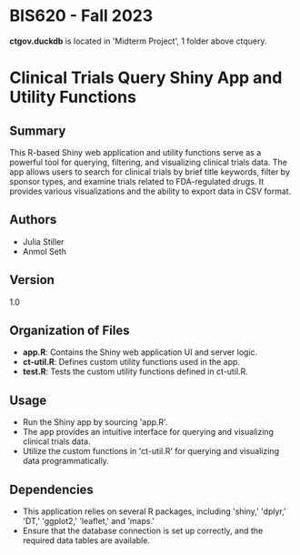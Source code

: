 # BIS620 - Fall 2023

**ctgov.duckdb** is located in 'Midterm Project', 1 folder above ctquery.

# Clinical Trials Query Shiny App and Utility Functions

## Summary

This R-based Shiny web application and utility functions serve as a powerful tool for querying, filtering, and visualizing clinical trials data. The app allows users to search for clinical trials by brief title keywords, filter by sponsor types, and examine trials related to FDA-regulated drugs. It provides various visualizations and the ability to export data in CSV format.

## Authors

- Julia Stiller
- Anmol Seth

## Version

1.0

## Organization of Files

- **app.R**: Contains the Shiny web application UI and server logic.
- **ct-util.R**: Defines custom utility functions used in the app.
- **test.R**: Tests the custom utility functions defined in ct-util.R.

## Usage

- Run the Shiny app by sourcing 'app.R'.
- The app provides an intuitive interface for querying and visualizing clinical trials data.
- Utilize the custom functions in 'ct-util.R' for querying and visualizing data programmatically.

## Dependencies

- This application relies on several R packages, including 'shiny,' 'dplyr,' 'DT,' 'ggplot2,' 'leaflet,' and 'maps.'
- Ensure that the database connection is set up correctly, and the required data tables are available.

